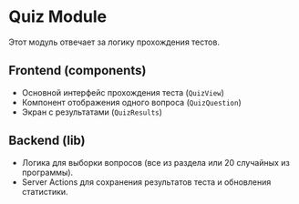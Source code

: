 # Quiz Module

Этот модуль отвечает за логику прохождения тестов.

## Frontend (components)

- Основной интерфейс прохождения теста (`QuizView`)
- Компонент отображения одного вопроса (`QuizQuestion`)
- Экран с результатами (`QuizResults`)

## Backend (lib)

- Логика для выборки вопросов (все из раздела или 20 случайных из программы).
- Server Actions для сохранения результатов теста и обновления статистики.
